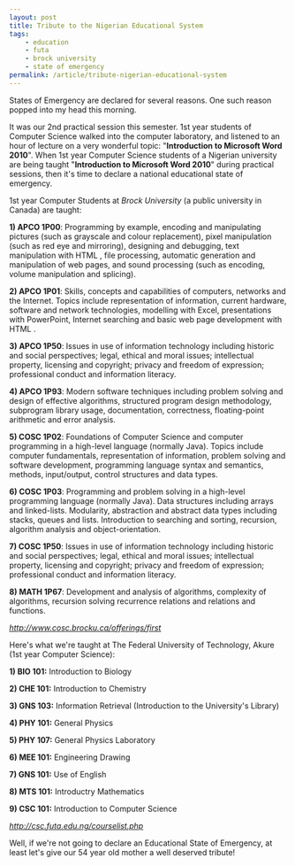 ```yaml
---
layout: post
title: Tribute to the Nigerian Educational System
tags:
    - education
    - futa
    - brock university
    - state of emergency
permalink: /article/tribute-nigerian-educational-system
---
```


States of Emergency are declared for several reasons. One such reason popped into my head this morning.

It was our 2nd practical session this semester. 1st year students of Computer Science walked into the computer laboratory, and listened to an hour of lecture on a very wonderful topic: "**Introduction to Microsoft Word 2010**". When 1st year Computer Science students of a Nigerian university are being taught "**Introduction to Microsoft Word 2010**" during practical sessions, then it's time to declare a national educational state of emergency.

1st year Computer Students at _Brock University_ (a public university in Canada) are taught:

**1) APCO 1P00**: Programming by example, encoding and manipulating pictures (such as grayscale and colour replacement), pixel manipulation (such as red eye and mirroring), designing and debugging, text manipulation with HTML , file processing, automatic generation and manipulation of web pages, and sound processing (such as encoding, volume manipulation and splicing).

**2) APCO 1P01**: Skills, concepts and capabilities of computers, networks and the Internet. Topics include representation of information, current hardware, software and network technologies, modelling with Excel, presentations with PowerPoint, Internet searching and basic web page development with HTML .

**3) APCO 1P50**: Issues in use of information technology including historic and social perspectives; legal, ethical and moral issues; intellectual property, licensing and copyright; privacy and freedom of expression; professional conduct and information literacy.

**4) APCO 1P93**: Modern software techniques including problem solving and design of effective algorithms, structured program design methodology, subprogram library usage, documentation, correctness, floating-point arithmetic and error analysis.

**5) COSC 1P02**: Foundations of Computer Science and computer programming in a high-level language (normally Java). Topics include computer fundamentals, representation of information, problem solving and software development, programming language syntax and semantics, methods, input/output, control structures and data types.

**6) COSC 1P03**: Programming and problem solving in a high-level programming language (normally Java). Data structures including arrays and linked-lists. Modularity, abstraction and abstract data types including stacks, queues and lists. Introduction to searching and sorting, recursion, algorithm analysis and object-orientation.

**7) COSC 1P50**: Issues in use of information technology including historic and social perspectives; legal, ethical and moral issues; intellectual property, licensing and copyright; privacy and freedom of expression; professional conduct and information literacy.

**8) MATH 1P67**: Development and analysis of algorithms, complexity of algorithms, recursion solving recurrence relations and relations and functions.

_http://www.cosc.brocku.ca/offerings/first_

Here's what we're taught at The Federal University of Technology, Akure (1st year Computer Science):

**1) BIO 101:** Introduction to Biology

**2) CHE 101:** Introduction to Chemistry

**3) GNS 103:** Information Retrieval (Introduction to the University's Library)

**4) PHY 101:** General Physics

**5) PHY 107:** General Physics Laboratory

**6) MEE 101:** Engineering Drawing

**7) GNS 101:** Use of English

**8) MTS 101:** Introductry Mathematics

**9) CSC 101:** Introduction to Computer Science

_http://csc.futa.edu.ng/courselist.php_

Well, if we're not going to declare an Educational State of Emergency, at least let's give our 54 year old mother a well deserved tribute!